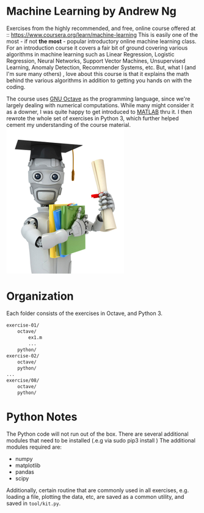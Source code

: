 # Machine Learning by Andrew Ng
Exercises from the highly recommended, and free, online course offered at :: https://www.coursera.org/learn/machine-learning
This is easily one of the most - if not **the most** - popular introductory online machine learning class. For an introduction course it covers a fair bit of ground covering various algorithms in machine learning such as Linear Regression, Logistic Regression, Neural Networks, Support Vector Machines, Unsupervised Learning, Anomaly Detection, Recommender Systems, etc. But, what I (and I'm sure many others) , love about this course is that it explains the math behind the various algorithms in addition to getting you hands on with the coding.

The course uses [GNU Octave](https://www.gnu.org/software/octave/) as the programming language, since we're largely dealing with numerical computations. While many might consider it as a downer, I was quite happy to get introduced to [MATLAB](https://www.mathworks.com/products/matlab.html) thru it. 
I then rewrote the whole set of exercises in Python 3, which further helped cement my understanding of the course material.
![ML-logo](./ml-logo.jpg)

 
# Organization
Each folder consists of the exercises in Octave, and Python 3.

```buildoutcfg
exercise-01/
    octave/
        ex1.m
        ...
    python/
exercise-02/
    octave/
    python/
...
exercise/08/
    octave/
    python/

```

# Python Notes
The Python code will not run out of the box. There are several additional modules that need to be installed (.e.g via sudo pip3 install <pkgname>)
The additional modules required are:
- numpy
- matplotlib
- pandas
- scipy

Additionally, certain routine that are commonly used in all exercises, e.g. loading a file, plotting the data, etc, are saved as a common utility, and saved in `tool/kit.py`. 